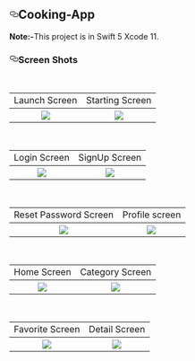 <article class="markdown-body entry-content" itemprop="text"><h1><a id="user-content-cooking-app" class="anchor" aria-hidden="true" href="#cooking-app"><svg class="octicon octicon-link" viewBox="0 0 16 16" version="1.1" width="16" height="16" aria-hidden="true"><path fill-rule="evenodd" d="M4 9h1v1H4c-1.5 0-3-1.69-3-3.5S2.55 3 4 3h4c1.45 0 3 1.69 3 3.5 0 1.41-.91 2.72-2 3.25V8.59c.58-.45 1-1.27 1-2.09C10 5.22 8.98 4 8 4H4c-.98 0-2 1.22-2 2.5S3 9 4 9zm9-3h-1v1h1c1 0 2 1.22 2 2.5S13.98 12 13 12H9c-.98 0-2-1.22-2-2.5 0-.83.42-1.64 1-2.09V6.25c-1.09.53-2 1.84-2 3.25C6 11.31 7.55 13 9 13h4c1.45 0 3-1.69 3-3.5S14.5 6 13 6z"></path></svg></a>Cooking-App</h1>
<p><b>Note:-</b>This project is in Swift 5 Xcode 11.</p>
<h3><a id="user-content-screen-shots" class="anchor" aria-hidden="true" href="#screen-shots"><svg class="octicon octicon-link" viewBox="0 0 16 16" version="1.1" width="16" height="16" aria-hidden="true"><path fill-rule="evenodd" d="M4 9h1v1H4c-1.5 0-3-1.69-3-3.5S2.55 3 4 3h4c1.45 0 3 1.69 3 3.5 0 1.41-.91 2.72-2 3.25V8.59c.58-.45 1-1.27 1-2.09C10 5.22 8.98 4 8 4H4c-.98 0-2 1.22-2 2.5S3 9 4 9zm9-3h-1v1h1c1 0 2 1.22 2 2.5S13.98 12 13 12H9c-.98 0-2-1.22-2-2.5 0-.83.42-1.64 1-2.09V6.25c-1.09.53-2 1.84-2 3.25C6 11.31 7.55 13 9 13h4c1.45 0 3-1.69 3-3.5S14.5 6 13 6z"></path></svg></a>Screen Shots</h3>
<br><table>
  <tbody><tr>
    <td align="center">Launch Screen</td>
    <td align="center">Starting Screen</td>
  </tr>
  <tr>
    <th rowspan="9"><a target="_blank" rel="noopener noreferrer" href="https://user-images.githubusercontent.com/59941334/82219204-92e73400-993a-11ea-93d7-06889c5cee4b.png"><img src="https://user-images.githubusercontent.com/59941334/82219204-92e73400-993a-11ea-93d7-06889c5cee4b.png" style="max-width:100%;"></a></th>
    <th rowspan="9"><a target="_blank" rel="noopener noreferrer" href="https://user-images.githubusercontent.com/59941334/82219245-a1cde680-993a-11ea-9177-80afecb7a55f.png"><img src="https://user-images.githubusercontent.com/59941334/82219245-a1cde680-993a-11ea-9177-80afecb7a55f.png" style="max-width:100%;"></a></th>
  </tr>
  
</tbody></table>
<br><table>
  <tbody><tr>
    <td align="center">Login Screen</td>
    <td align="center">SignUp Screen</td>
  </tr>
  <tr>
    <th rowspan="9"><a target="_blank" rel="noopener noreferrer" href="https://user-images.githubusercontent.com/59941334/82219250-a4304080-993a-11ea-8e1b-cce2958d0aed.png"><img src="https://user-images.githubusercontent.com/59941334/82219250-a4304080-993a-11ea-8e1b-cce2958d0aed.png" style="max-width:100%;"></a></th>
    <th rowspan="9"><a target="_blank" rel="noopener noreferrer" href="https://user-images.githubusercontent.com/59941334/82219286-ae523f00-993a-11ea-889b-d629905ca802.png"><img src="https://user-images.githubusercontent.com/59941334/82219286-ae523f00-993a-11ea-889b-d629905ca802.png" style="max-width:100%;"></a></th>
  </tr>
  
</tbody></table>
<br><table>
  <tbody><tr>
    <td align="center">Reset Password Screen</td>
    <td align="center">Profile screen</td>
  </tr>
  <tr>
    <th rowspan="9"><a target="_blank" rel="noopener noreferrer" href="https://user-images.githubusercontent.com/59941334/82219257-a72b3100-993a-11ea-93cf-d22c4b321cb2.png"><img src="https://user-images.githubusercontent.com/59941334/82219257-a72b3100-993a-11ea-93cf-d22c4b321cb2.png" style="max-width:100%;"></a></th>
    <th rowspan="9"><a target="_blank" rel="noopener noreferrer" href="https://user-images.githubusercontent.com/59941334/82219356-ca55e080-993a-11ea-9721-0685efca2837.png"><img src="https://user-images.githubusercontent.com/59941334/82219356-ca55e080-993a-11ea-9721-0685efca2837.png" style="max-width:100%;"></a></th>
  </tr>
  
</tbody></table>
<br><table>
  <tbody><tr>
    <td align="center">Home Screen</td>
    <td align="center">Category Screen</td>
  </tr>
  <tr>
    <th rowspan="9"><a target="_blank" rel="noopener noreferrer" href="https://user-images.githubusercontent.com/59941334/82219291-b14d2f80-993a-11ea-9ac1-d44baabfa3ad.png"><img src="https://user-images.githubusercontent.com/59941334/82219291-b14d2f80-993a-11ea-9ac1-d44baabfa3ad.png" style="max-width:100%;"></a></th>
    <th rowspan="9"><a target="_blank" rel="noopener noreferrer" href="https://user-images.githubusercontent.com/59941334/82219305-b7dba700-993a-11ea-8153-fdb28432f0a6.png"><img src="https://user-images.githubusercontent.com/59941334/82219305-b7dba700-993a-11ea-8153-fdb28432f0a6.png" style="max-width:100%;"></a></th>
  </tr>
  
</tbody></table>
<br><table>
  <tbody><tr>
    <td align="center">Favorite Screen</td>
    <td align="center">Detail Screen</td>
  </tr>
  <tr>
    <th rowspan="9"><a target="_blank" rel="noopener noreferrer" href="https://user-images.githubusercontent.com/59941334/82219311-b90cd400-993a-11ea-9277-14c69c4b8014.png"><img src="https://user-images.githubusercontent.com/59941334/82219311-b90cd400-993a-11ea-9277-14c69c4b8014.png" style="max-width:100%;"></a></th>
    <th rowspan="9"><a target="_blank" rel="noopener noreferrer" href="https://user-images.githubusercontent.com/59941334/82219301-b4e0b680-993a-11ea-9641-477a9ec72203.png"><img src="https://user-images.githubusercontent.com/59941334/82219301-b4e0b680-993a-11ea-9641-477a9ec72203.png" style="max-width:100%;"></a></th>
  </tr>
  
</tbody></table>
</article>

